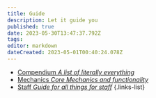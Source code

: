 ```yaml
---
title: Guide
description: Let it guide you
published: true
date: 2023-05-30T13:47:37.792Z
tags: 
editor: markdown
dateCreated: 2023-05-01T00:40:24.078Z
---
```


- [Compendium *A list of literally everything*](/guide/compendium)
- [Mechanics *Core Mechanics and functionality*](/guide/mechanics)
- [Staff *Guide for all things for staff*](/guide/staff)
{.links-list}